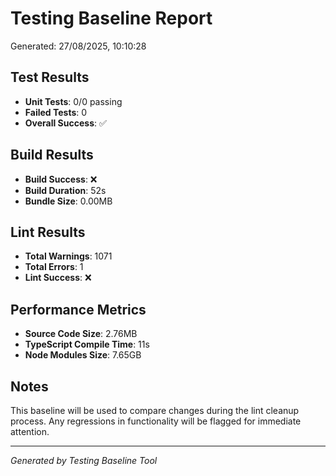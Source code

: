 # Testing Baseline Report

Generated: 27/08/2025, 10:10:28

## Test Results
- **Unit Tests**: 0/0 passing
- **Failed Tests**: 0
- **Overall Success**: ✅

## Build Results
- **Build Success**: ❌
- **Build Duration**: 52s
- **Bundle Size**: 0.00MB

## Lint Results
- **Total Warnings**: 1071
- **Total Errors**: 1
- **Lint Success**: ❌

## Performance Metrics
- **Source Code Size**: 2.76MB
- **TypeScript Compile Time**: 11s
- **Node Modules Size**: 7.65GB

## Notes
This baseline will be used to compare changes during the lint cleanup process.
Any regressions in functionality will be flagged for immediate attention.

---
*Generated by Testing Baseline Tool*

